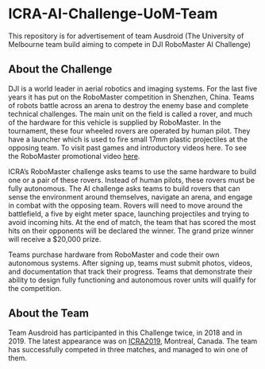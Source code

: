 # ICRA-AI-Challenge-UoM-Team

This repository is for advertisement of team Ausdroid (The University of Melbourne team build aiming to compete in DJI RoboMaster AI Challenge)

## About the Challenge

DJI is a world leader in aerial robotics and imaging systems. For the last five years it has put on the RoboMaster competition in Shenzhen, China. Teams of robots battle across an arena to destroy the enemy base and complete technical challenges. The main unit on the field is called a rover, and much of the hardware for this vehicle is supplied by RoboMaster. In the tournament, these four wheeled rovers are operated by human pilot. They have a launcher which is used to fire small 17mm plastic projectiles at the opposing team. To visit past games and introductory videos here. To see the RoboMaster promotional video [here](https://www.youtube.com/watch?v=uI2uoV58pzQ&feature=youtu.be).

ICRA’s RoboMaster challenge asks teams to use the same hardware to build one or a pair of these rovers. Instead of human pilots, these rovers must be fully autonomous. The AI challenge asks teams to build rovers that can sense the environment around themselves, navigate an arena, and engage in combat with the opposing team. Rovers will need to move around the battlefield, a five by eight meter space, launching projectiles and trying to avoid incoming hits. At the end of match, the team that has scored the most hits on their opponents will be declared the winner. The grand prize winner will receive a $20,000 prize.

Teams purchase hardware from RoboMaster and code their own autonomous systems. After signing up, teams must submit photos, videos, and documentation that track their progress. Teams that demonstrate their ability to design fully functioning and autonomous rover units will qualify for the competition. 

## About the Team

Team Ausdroid has participanted in this Challenge twice, in 2018 and in 2019. The latest appearance was on [ICRA2019](https://www.icra2019.org/competitions/dji-robomaster-ai-challenge), Montreal, Canada. The team has successfully competed in three matches, and managed to win one of them.

